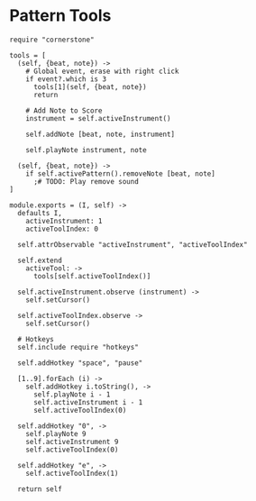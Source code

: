 Pattern Tools
=============

    require "cornerstone"

    tools = [
      (self, {beat, note}) ->
        # Global event, erase with right click
        if event?.which is 3
          tools[1](self, {beat, note})
          return

        # Add Note to Score
        instrument = self.activeInstrument()

        self.addNote [beat, note, instrument]

        self.playNote instrument, note

      (self, {beat, note}) ->
        if self.activePattern().removeNote [beat, note]
          ;# TODO: Play remove sound
    ]

    module.exports = (I, self) ->
      defaults I,
        activeInstrument: 1
        activeToolIndex: 0

      self.attrObservable "activeInstrument", "activeToolIndex"

      self.extend
        activeTool: ->
          tools[self.activeToolIndex()]

      self.activeInstrument.observe (instrument) ->
        self.setCursor()

      self.activeToolIndex.observe ->
        self.setCursor()

      # Hotkeys
      self.include require "hotkeys"

      self.addHotkey "space", "pause"

      [1..9].forEach (i) ->
        self.addHotkey i.toString(), ->
          self.playNote i - 1
          self.activeInstrument i - 1
          self.activeToolIndex(0)

      self.addHotkey "0", ->
        self.playNote 9
        self.activeInstrument 9
        self.activeToolIndex(0)

      self.addHotkey "e", ->
        self.activeToolIndex(1)

      return self
